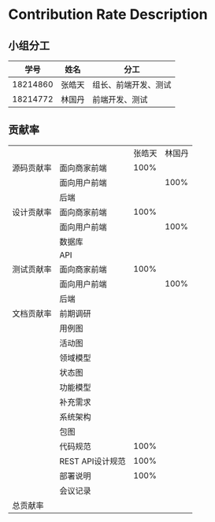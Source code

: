 # Contribution Rate Description

## 小组分工

| 学号 | 姓名 | 分工 |
| ---- | ---- | ---- |
| 18214860 | 张皓天 | 组长、前端开发、测试 |
| 18214772 | 林国丹 | 前端开发、测试 |

## 贡献率
<table>
	<tr>
		<td></td>
		<td></td>
		<td>张皓天</td>
		<td>林国丹</td>
	</tr>
	<tr>
		<td>源码贡献率</td>
		<td>面向商家前端</td>
		<td>100%</td>
		<td></td>
	</tr>
	<tr>
		<td></td>
		<td>面向用户前端</td>
		<td></td>
		<td>100%</td>
	</tr>
	<tr>
		<td></td>
		<td>后端</td>
		<td></td>
		<td></td>
	</tr>
	<tr>
		<td>设计贡献率</td>
		<td>面向商家前端</td>
		<td>100%</td>
		<td></td>
	</tr>
	<tr>
		<td></td>
		<td>面向用户前端</td>
		<td></td>
		<td>100%</td>
	</tr>
	<tr>
		<td></td>
		<td>数据库</td>
		<td></td>
		<td></td>
	</tr>
	<tr>
		<td></td>
		<td>API</td>
		<td></td>
		<td></td>
	</tr>
	<tr>
		<td>测试贡献率</td>
		<td>面向商家前端</td>
		<td>100%</td>
		<td></td>
	</tr>
	<tr>
		<td></td>
		<td>面向用户前端</td>
		<td></td>
		<td>100%</td>
	</tr>
	<tr>
		<td></td>
		<td>后端</td>
		<td></td>
		<td></td>
	</tr>
	<tr>
		<td>文档贡献率</td>
		<td>前期调研</td>
		<td></td>
		<td></td>
	</tr>
	<tr>
		<td></td>
		<td>用例图</td>
		<td></td>
		<td></td>
	</tr>
	<tr>
		<td></td>
		<td>活动图</td>
		<td></td>
		<td></td>
	</tr>
	<tr>
		<td></td>
		<td>领域模型</td>
		<td></td>
		<td></td>
	</tr>
	<tr>
		<td></td>
		<td>状态图</td>
		<td></td>
		<td></td>
	</tr>
	<tr>
		<td></td>
		<td>功能模型</td>
		<td></td>
		<td></td>
	</tr>
	<tr>
		<td></td>
		<td>补充需求</td>
		<td></td>
		<td></td>
	</tr>
	<tr>
		<td></td>
		<td>系统架构</td>
		<td></td>
		<td></td>
	</tr>
	<tr>
		<td></td>
		<td>包图</td>
		<td></td>
		<td></td>
	</tr>
	<tr>
		<td></td>
		<td>代码规范</td>
		<td>100%</td>
		<td></td>
	</tr>
	<tr>
		<td></td>
		<td>REST API设计规范</td>
		<td>100%</td>
		<td></td>
	</tr>
	<tr>
		<td></td>
		<td>部署说明</td>
		<td>100%</td>
		<td></td>
	</tr>
	<tr>
		<td></td>
		<td>会议记录</td>
		<td></td>
		<td></td>
	</tr>
	<tr>
		<td>总贡献率</td>
		<td></td>
		<td></td>
		<td></td>
	</tr>
</table>